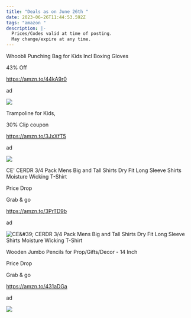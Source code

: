 ```yaml
---
title: "Deals as on June 26th "
date: 2023-06-26T11:44:53.592Z
tags: "amazon "
description: |-
  Prices/Codes valid at time of posting.
  May change/expire at any time.
---
```

<!--StartFragment-->

Whoobli Punching Bag for Kids Incl Boxing Gloves

43% Off

https://amzn.to/44kA9r0

ad

![](https://m.media-amazon.com/images/I/81nHn3vrgWL._AC_SL1500_.jpg)

<!--StartFragment-->

Trampoline for Kids,

30% Clip coupon

https://amzn.to/3JxXfT5

ad

![](https://m.media-amazon.com/images/I/91WXC30yf2L._AC_SL1500_.jpg)

CE' CERDR 3/4 Pack Mens Big and Tall Shirts Dry Fit Long Sleeve Shirts Moisture Wicking T-Shirt

Price Drop

Grab & go

https://amzn.to/3PrTD9b

ad

![CE\&#39; CERDR 3/4 Pack Mens Big and Tall Shirts Dry Fit Long Sleeve Shirts Moisture Wicking T-Shirt](https://m.media-amazon.com/images/I/81x393tqhYL._AC_UX679_.jpg)

<!--StartFragment-->

Wooden Jumbo Pencils for Prop/Gifts/Decor - 14 Inch

Price Drop

Grab & go

https://amzn.to/431aDGa

ad

![](https://m.media-amazon.com/images/I/51m0ap5MFRL._AC_SL1000_.jpg)

<!--EndFragment-->
